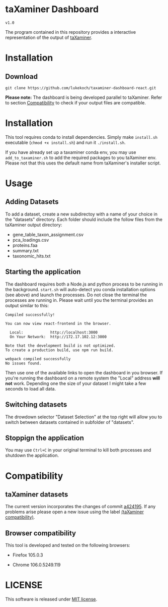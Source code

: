 # taXaminer Dashboard
``v1.0``

The program contained in this repository provides a interactive representation of the output of [taXaminer](https://github.com/BIONF/taXaminer).

# Installation
## Download
`git clone https://github.com/lukekoch/taxaminer-dashboard-react.git`

**Please note:** The dashboard is being developed parallel to taXaminer. Refer to section [Compatibility](##compatibility) to check if your output files are compatible.

# Installation
This tool requires conda to install dependencies. Simply make `install.sh` executable (`chmod +x install.sh`) and run it `./install.sh`.

If you have already set up a taxaminer conda env, you may use `add_to_taxaminer.sh` to add the required packages to you taXaminer env. Please not that this uses the default name from taXaminer's installer script.

# Usage
## Adding Datasets
To add a dataset, create a new subdirectoy with a name of your choice in the "datasets" directory. Each folder should include the follow files from the taXaminer output directory:
* gene_table_taxon_assignment.csv
* pca_loadings.csv
* proteins.faa
* summary.txt
* taxonomic_hits.txt

## Starting the application
The dashboard requires both a Node.js and python process to be running in the background. `start.sh` will auto-detect you conda installation options (see above) and launch the processes. Do not close the terminal the processes are running in. Please wait until you the terminal provides an output similar to this:
```
Compiled successfully!

You can now view react-frontend in the browser.

  Local:            http://localhost:3000
  On Your Network:  http://172.17.102.12:3000

Note that the development build is not optimized.
To create a production build, use npm run build.

webpack compiled successfully
No issues found.
```
Then use one of the available links to open the dashboard in you browser. If you're running the dashboard on a remote system the "Local" address **will not** work. Depending one the size of your dataset I might take a few seconds to load all data.

## Switching datasets
The drowdown selector "Dataset Selection" at the top right will allow you to switch between datasets contained in subfolder of "datasets".

## Stoppign the application
You may use `Ctrl+C` in your original terminal to kill both processes and shutdown the application.

# Compatibility

## taXaminer datasets
The current version incorporates the changes of commit [a424195](https://github.com/BIONF/taXaminer/commit/a424195509a2bc425ed7012c26ce056b565e7254). If any problems arise please open a new issue using the label [(taXaminer compatibility)](https://github.com/BIONF/taXaminer-dashboard/labels/taXanimer%20compatibility).

## Browser compatibility
This tool is developed and tested on the following browsers:
* Firefox 105.0.3
+ Chrome 106.0.5249.119
 

# LICENSE
This software is released under [MIT license](https://github.com/BIONF/taXaminer-dashboard/blob/prototyping/LICENSE).